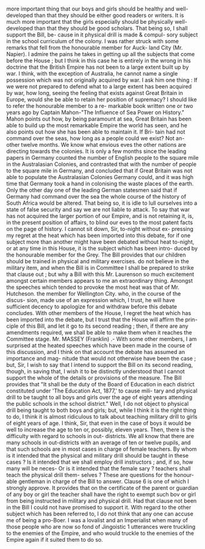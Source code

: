 more important thing that our boys and girls should be healthy and well-developed than that they should be either good readers or writers. It is much more important that the girls especially should be physically well-developed than that they should be good scholars. That being so, I shall support the Bill, be- cause in it physical drill is made & compul- sory subject in the school curriculum of the colony. I was rather struck with some remarks that fell from the honourable member for Auck- land City (Mr. Napier). I admire the pains he takes in getting up all the subjects that come before the House ; but I think in this case he is entirely in the wrong in his doctrine that the British Empire has not been to a large extent built up by war. I think, with the exception of Australia, he cannot name a single possession which was not originally acquired by war. I ask him one thing : If we were not prepared to defend what to a large extent has been acquired by war, how long, seeing the feeling that exists against Great Britain in Europe, would she be able to retain her position of supremacy? I should like to refer the honourable member to a re- markable book written one or two years ago by Captain Mahon-"The Influence of Sea Power on History." Mahon points out how, by being paramount at sea, Great Britain has been able to build up the most remarkable Empire the world has seen, and he also points out how she has been able to maintain it. If Bri- tain had not command over the seas, how long as a people could we exist? Not an- other twelve months. We know what envious eves the other nations are directing towards the colonies. It is only a few months since the leading papers in Germany counted the number of English people to the square mile in the Australasian Colonies, and contrasted that with the number of people to the square mile in Germany, and concluded that if Great Britain was not able to populate the Australasian Colonies Germany could, and it was high time that Germany took a hand in colonising the waste places of the earth. Only the other day one of the leading German statesmen said that if Germany had command over the sea the whole course of the history of South Africa would be altered. That being so, it is idle to lull ourselves into a state of false security and say we are not liable to attack. To say that war has not acquired the larger portion of our Empire, and is not retaining it, is, in the present position of affairs, to blind our eves to the most patent facts on the page of history. I cannot sit down, Sir, to-night without ex- pressing my regret at the heat which has been imported into this debate, for if one subject more than another might have been debated without heat to-night, or at any time in this House, it is the subject which has been intro- duced by the honourable member for the Grey. The Bill provides that our children should be trained in physical and military exercises. do not believe in the military item, and when the Bill is in Committee I shall be prepared to strike that clause out ; but why a Bill with this Mr. Laurenson so much excitement amongst certain members appears to me an extraordinary thing. Amongst the speeches which tended to provoke the most heat was that of Mr. Hutcheson. the member for Wellington City. who, in the course of the discus- sion, made use of an expression which, I trust, he will have sufficient decency to apologize for and withdraw before this debate concludes. With other members of the House, I regret the heat which has been imported into the debate, but I trust that the House will affirm the prin- ciple of this Bill, and let it go to its second reading ; then, if there are any amendments required, we shall be able to make them when it reaches the Committee stage. Mr. MASSEY (Franklin) .- With some other members, I am surprised at the heated speeches which have been made in the course of this discussion, and I think on that account the debate has assumed an importance and mag- nitude that would not otherwise have been the case ; but, Sir, I wish to say that I intend to support the Bill on its second reading, though, in saving that, I wish it to be distinctly understood that I cannot support the whole of the details or provisions of the measure. The Bill provides that "It shall be the duty of the Board of Education in each district constituted under 'The Education Act, 1877,' to cause mili- tary and physical drill to be taught to all boys and girls over the age of eight years attending the public schools in the school district." Well, I do not object to physical drill being taught to both boys and girls; but, while I think it is the right thing to do, I think it is almost ridiculous to talk about teaching military drill to girls of eight years of age. I think, Sir, that even in the case of boys it would be well to increase the age to ten or, possibly, eleven years. Then, there is the difficulty with regard to schools in out- districts. We all know that there are many schools in out-districts with an average of ten or twelve pupils, and that such schools are in most cases in charge of female teachers. By whom is it intended that the physical and military drill should be taught in these cases ? Is it intended that we shall employ drill instructors ; and, if so, how many will be neces- Or is it intended that the female sary ? teachers shall teach the physical drill them- selves ? These are questions for the honour- able gentleman in charge of the Bill to answer. Clause 6 is one of which I strongly approve. It provides that on the certificate of the parent or guardian of any boy or girl the teacher shall have the right to exempt such bov or girl from being instructed in military and physical drill. Had that clause not been in the Bill I could not have promised to support it. With regard to the other subject which has been referred to, I do not think that any one can accuse me of being a pro-Boer. I was a lovalist and an Imperialist when many of those people who are now so fond of Jingoistic 1 utterances were truckling to the enemies of the Empire, and who would truckle to the enemies of the Empire again if it suited them to do so. 